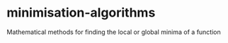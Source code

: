 # minimisation-algorithms
Mathematical methods for finding the local or global minima of a function
